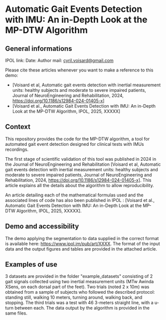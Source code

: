 # Automatic Gait Events Detection with IMU: An in-Depth Look at the MP-DTW Algorithm

## General informations 

IPOL link: 
Date: 
Author mail: cyril.voisard@gmail.com

Please cite these articles whenever you want to make a reference to this demo:
- [Voisard et al, Automatic gait events detection with inertial measurement units: healthy subjects and moderate to severe impaired patients, Journal of NeuroEngineering and Rehabilitation, 2024, https://doi.org/10.1186/s12984-024-01405-x]
- [Voisard et al., Automatic Gait Events Detection with IMU: An in-Depth Look at the MP-DTW Algorithm, IPOL, 2025, XXXXX]

## Context

This repository provides the code for the MP-DTW algorithm, a tool for automated gait event detection designed for clinical tests with IMUs recordings. 

The first stage of scientific validation of this tool was published in 2024 in the Journal of NeuroEngineering and Rehabilitation [Voisard et al, Automatic gait events detection with inertial measurement units: healthy subjects and moderate to severe impaired patients, Journal of NeuroEngineering and Rehabilitation, 2024, https://doi.org/10.1186/s12984-024-01405-x]. 
This article explains all the details about the algorithm to allow reproducibility.

An article detailing each of the mathematical formulas used and the associated lines of code has also been published in IPOL : 
[Voisard et al., Automatic Gait Events Detection with IMU: An in-Depth Look at the MP-DTW Algorithm, IPOL, 2025, XXXXX].


## Demo and accessibility 

The demo applying the segmentation to data supplied in the correct format is available here: https://www.ipol.im/pub/art/XXXX.
The format of the input data and the output figures and tables are provided in the attached article. 


## Examples of use

3 datasets are provided in the folder "example_datasets" consisting of 2 gait signals collected using two inertial measurement units (MTw Awinda XSens, on each dorsal part of the feet). Two trials (noted 2 x 10m) was obtained from a sample of subjects who followed the described protocol: standing still, walking 10 meters, turning around, walking back, and stopping. The third trials was a test with 46 3-meters straight line, with a u-turn between each. 
The data output by the algorithm is provided in the same files. 
